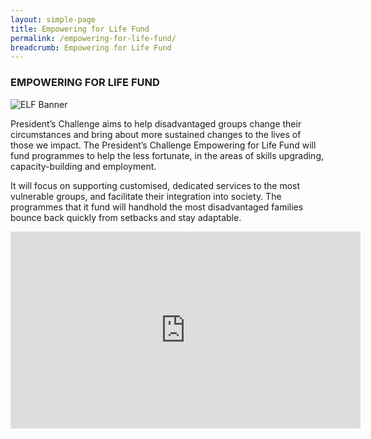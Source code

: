 ```yaml
---
layout: simple-page
title: Empowering for Life Fund
permalink: /empowering-for-life-fund/
breadcrumb: Empowering for Life Fund
---
```


### EMPOWERING FOR LIFE FUND

![ELF Banner](/images/PC_Banner_ELF_v1 "Empowering for Life Fund Banner")

President’s Challenge aims to help disadvantaged groups change their circumstances and bring about more sustained changes to the lives of those we impact. The President’s Challenge Empowering for Life Fund will fund programmes to help the less fortunate, in the areas of skills upgrading, capacity-building and employment. 

It will focus on supporting customised, dedicated services to the most vulnerable groups, and facilitate their integration into society. The programmes that it fund will handhold the most disadvantaged families bounce back quickly from setbacks and stay adaptable. 

<div class="bp-youtube">
<iframe width="560" height="315" src="https://www.youtube.com/embed/OmLc8SvR_dc" frameborder="0" allow="accelerometer; autoplay; encrypted-media; gyroscope; picture-in-picture" allowfullscreen></iframe>
</div>
 <br>


 
